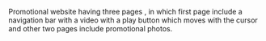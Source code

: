 Promotional website having three pages , in which first page include a navigation bar with a video with a play button which moves with the cursor and other two pages include promotional photos.
